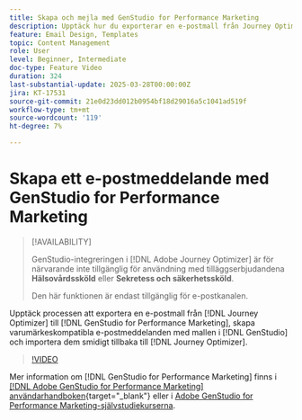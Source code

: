 ```yaml
---
title: Skapa och mejla med GenStudio for Performance Marketing
description: Upptäck hur du exporterar en e-postmall från Journey Optimizer till GenStudio for Performance Marketing, skapar varumärkeskompatibla e-postmeddelanden med hjälp av mallen i GenStudio och importerar dem smidigt tillbaka till Journey Optimizer.
feature: Email Design, Templates
topic: Content Management
role: User
level: Beginner, Intermediate
doc-type: Feature Video
duration: 324
last-substantial-update: 2025-03-28T00:00:00Z
jira: KT-17531
source-git-commit: 21e0d23dd012b0954bf18d29016a5c1041ad519f
workflow-type: tm+mt
source-wordcount: '119'
ht-degree: 7%

---
```



# Skapa ett e-postmeddelande med GenStudio for Performance Marketing

>[!AVAILABILITY]
>
>GenStudio-integreringen i [!DNL Adobe Journey Optimizer] är för närvarande inte tillgänglig för användning med tilläggserbjudandena **Hälsovårdssköld** eller **Sekretess och säkerhetssköld**.
>
>Den här funktionen är endast tillgänglig för e-postkanalen.

Upptäck processen att exportera en e-postmall från [!DNL Journey Optimizer] till [!DNL GenStudio for Performance Marketing], skapa varumärkeskompatibla e-postmeddelanden med mallen i [!DNL GenStudio] och importera dem smidigt tillbaka till [!DNL Journey Optimizer].

>[!VIDEO](https://video.tv.adobe.com/v/3456053/?learn=on&enablevpops&captions=swe)

Mer information om [!DNL GenStudio for Performance Marketing] finns i [[!DNL Adobe GenStudio for Performance Marketing] användarhandboken](https://experienceleague.adobe.com/sv/docs/genstudio-for-performance-marketing/user-guide/home){target="_blank"} eller i [Adobe GenStudio for Performance Marketing-självstudiekurserna](https://experienceleague.adobe.com/sv/docs/genstudio-for-performance-marketing-learn/tutorials/overview).

